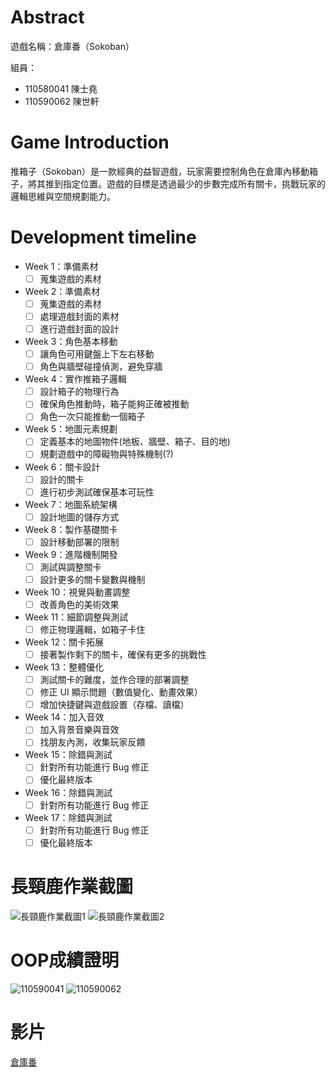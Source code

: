 # Abstract

遊戲名稱：倉庫番（Sokoban）

組員：

- 110580041 陳士堯
- 110590062 陳世軒

# Game Introduction

推箱子（Sokoban）是一款經典的益智遊戲，玩家需要控制角色在倉庫內移動箱子，將其推到指定位置。遊戲的目標是透過最少的步數完成所有關卡，挑戰玩家的邏輯思維與空間規劃能力。

# Development timeline

- Week 1：準備素材
  - [ ] 蒐集遊戲的素材

- Week 2：準備素材
  - [ ] 蒐集遊戲的素材
  - [ ] 處理遊戲封面的素材
  - [ ] 進行遊戲封面的設計

- Week 3：角色基本移動
  - [ ] 讓角色可用鍵盤上下左右移動
  - [ ] 角色與牆壁碰撞偵測，避免穿牆

- Week 4：實作推箱子邏輯
  - [ ] 設計箱子的物理行為
  - [ ] 確保角色推動時，箱子能夠正確被推動
  - [ ] 角色一次只能推動一個箱子

- Week 5：地圖元素規劃
  - [ ] 定義基本的地圖物件(地板、牆壁、箱子、目的地)
  - [ ] 規劃遊戲中的障礙物與特殊機制(?)

- Week 6：關卡設計
  - [ ] 設計的關卡
  - [ ] 進行初步測試確保基本可玩性

- Week 7：地圖系統架構
  - [ ] 設計地圖的儲存方式

- Week 8：製作基礎關卡
  - [ ] 設計移動部署的限制

- Week 9：進階機制開發
  - [ ] 測試與調整關卡
  - [ ] 設計更多的關卡變數與機制

- Week 10：視覺與動畫調整
  - [ ] 改善角色的美術效果

- Week 11：細節調整與測試
  - [ ] 修正物理邏輯，如箱子卡住

- Week 12：關卡拓展
  - [ ] 接著製作剩下的關卡，確保有更多的挑戰性

- Week 13：整體優化
  - [ ] 測試關卡的難度，並作合理的部署調整
  - [ ] 修正 UI 顯示問題（數值變化、動畫效果）
  - [ ] 增加快捷鍵與遊戲設置（存檔、讀檔）

- Week 14：加入音效
  - [ ] 加入背景音樂與音效
  - [ ] 找朋友內測，收集玩家反饋

- Week 15：除錯與測試
  - [ ] 針對所有功能進行 Bug 修正
  - [ ] 優化最終版本

- Week 16：除錯與測試
  - [ ] 針對所有功能進行 Bug 修正

- Week 17：除錯與測試
  - [ ] 針對所有功能進行 Bug 修正
  - [ ] 優化最終版本

# 長頸鹿作業截圖
 ![長頸鹿作業截圖1](長頸鹿作業截圖_1.png)
 ![長頸鹿作業截圖2](長頸鹿作業截圖_2.png)

# OOP成績證明
 ![110590041](OOP成績證明_110590041.jpg)
 ![110590062](OOP成績證明_110590062.jpg)

# 影片
 [倉庫番](https://www.youtube.com/watch?v=dzlGmq_ef9U&list=PLQ34a77lUC6A64yzgi3HFjLWDBTEid258)